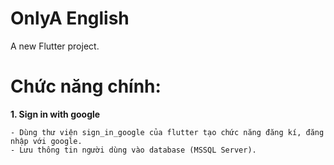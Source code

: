 # OnlyA English

A new Flutter project.

# Chức năng chính:

**1. Sign in with google**

    - Dùng thư viện sign_in_google của flutter tạo chức năng đăng kí, đăng nhập với google.
    - Lưu thông tin người dùng vào database (MSSQL Server).
